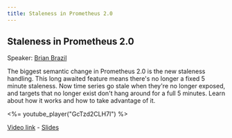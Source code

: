 ```yaml
---
title: Staleness in Prometheus 2.0
---
```


## Staleness in Prometheus 2.0

Speaker: [Brian Brazil](/2017-munich/speakers/brian-brazil/)

The biggest semantic change in Prometheus 2.0 is the new staleness handling. This long awaited feature means there's no longer a fixed 5 minute staleness. Now time series go stale when they're no longer exposed, and targets that no longer exist don't hang around for a full 5 minutes. Learn about how it works and how to take advantage of it.

<%= youtube_player("GcTzd2CLH7I") %>

[Video link](https://youtu.be/GcTzd2CLH7I) -
[Slides](/2017-munich/slides/staleness-in-prometheus-2-0.pdf)
